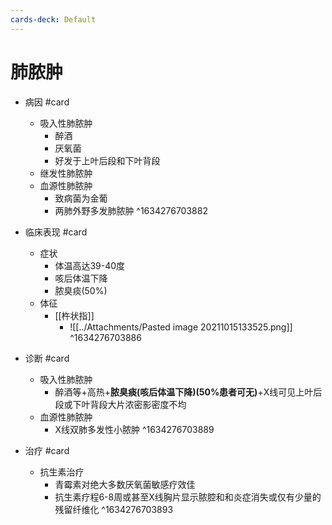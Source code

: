 ```yaml
---
cards-deck: Default
---
```


# 肺脓肿

- 病因 #card 
	- 吸入性肺脓肿
		- 醉酒
		- 厌氧菌
		- 好发于上叶后段和下叶背段
	- 继发性肺脓肿
	- 血源性肺脓肿
		- 致病菌为金葡
		- 两肺外野多发肺脓肿 ^1634276703882

- 临床表现 #card
	- 症状
		- 体温高达39-40度
		- 咳后体温下降
		- 脓臭痰(50%)
	- 体征
		- [[杵状指]]
			- ![[../Attachments/Pasted image 20211015133525.png]] ^1634276703886

- 诊断 #card 
	- 吸入性肺脓肿
		- 醉酒等+高热+**脓臭痰(咳后体温下降)(50%患者可无)**+X线可见上叶后段或下叶背段大片浓密影密度不均
	- 血源性肺脓肿
		- X线双肺多发性小脓肿 ^1634276703889

- 治疗 #card 
	- 抗生素治疗
		- 青霉素对绝大多数厌氧菌敏感疗效佳
		- 抗生素疗程6-8周或甚至X线胸片显示脓腔和和炎症消失或仅有少量的残留纤维化 ^1634276703893

